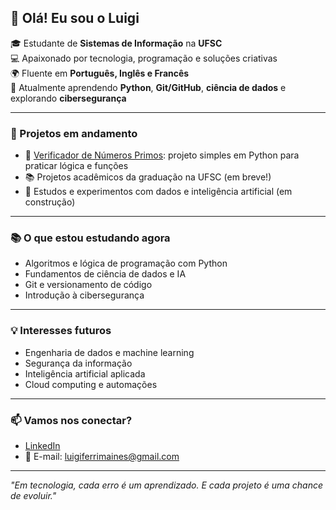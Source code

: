 ## 👋 Olá! Eu sou o Luigi

🎓 Estudante de **Sistemas de Informação** na **UFSC**  
💻 Apaixonado por tecnologia, programação e soluções criativas  
🌍 Fluente em **Português, Inglês e Francês**  
🌱 Atualmente aprendendo **Python**, **Git/GitHub**, **ciência de dados** e explorando **cibersegurança**

---

### 🚀 Projetos em andamento

- 🔢 [Verificador de Números Primos](https://github.com/Luigiferrim/verificador-numeros-primos): projeto simples em Python para praticar lógica e funções
- 📚 Projetos acadêmicos da graduação na UFSC (em breve!)
- 🧠 Estudos e experimentos com dados e inteligência artificial (em construção)

---

### 📚 O que estou estudando agora

- Algoritmos e lógica de programação com Python
- Fundamentos de ciência de dados e IA
- Git e versionamento de código
- Introdução à cibersegurança

---

### 💡 Interesses futuros

- Engenharia de dados e machine learning
- Segurança da informação
- Inteligência artificial aplicada
- Cloud computing e automações

---

### 📫 Vamos nos conectar?

- [LinkedIn](https://www.linkedin.com/in/luigi-ferri-maines-498ba4361)
- 📧 E-mail: luigiferrimaines@gmail.com

---

*"Em tecnologia, cada erro é um aprendizado. E cada projeto é uma chance de evoluir."*
